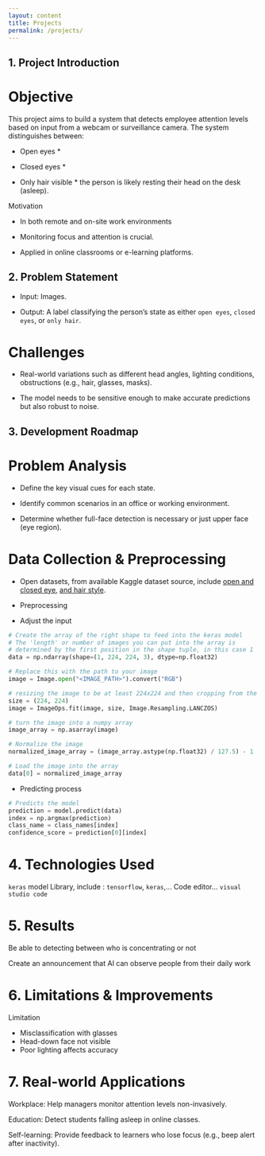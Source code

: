 ```yaml
---
layout: content
title: Projects
permalink: /projects/
---
```



## 1. Project Introduction
# Objective
This project aims to build a system that detects employee attention levels based on input from a webcam or surveillance camera. The system distinguishes between:

 * Open eyes *

 * Closed eyes *

 * Only hair visible * the person is likely resting their head on the desk (asleep).


Motivation

- In both remote and on-site work environments

- Monitoring focus and attention is crucial.

- Applied in online classrooms or e-learning platforms.

## 2. Problem Statement
- Input: Images.

- Output: A label classifying the person’s state as either ` open eyes `, ` closed eyes `, or ` only hair `.

# Challenges

- Real-world variations such as different head angles, lighting conditions, obstructions (e.g., hair, glasses, masks).

- The model needs to be sensitive enough to make accurate predictions but also robust to noise.

## 3. Development Roadmap
# Problem Analysis
- Define the key visual cues for each state.

- Identify common scenarios in an office or working environment.

- Determine whether full-face detection is necessary or just upper face (eye region).

# Data Collection & Preprocessing

- Open datasets, from available Kaggle dataset source, include [open and closed eye](https://www.kaggle.com/datasets/tauilabdelilah/mrl-eye-dataset),  [and hair style](https://www.kaggle.com/datasets/kavyasreeb/hair-type-dataset).

- Preprocessing
  
- Adjust the input

~~~Python
# Create the array of the right shape to feed into the keras model
# The 'length' or number of images you can put into the array is
# determined by the first position in the shape tuple, in this case 1
data = np.ndarray(shape=(1, 224, 224, 3), dtype=np.float32)

# Replace this with the path to your image
image = Image.open("<IMAGE_PATH>").convert("RGB")

# resizing the image to be at least 224x224 and then cropping from the center
size = (224, 224)
image = ImageOps.fit(image, size, Image.Resampling.LANCZOS)

# turn the image into a numpy array
image_array = np.asarray(image)

# Normalize the image
normalized_image_array = (image_array.astype(np.float32) / 127.5) - 1

# Load the image into the array
data[0] = normalized_image_array

~~~
- Predicting process
~~~Python
# Predicts the model
prediction = model.predict(data)
index = np.argmax(prediction)
class_name = class_names[index]
confidence_score = prediction[0][index]
~~~

# 4. Technologies Used
` keras ` model 
Library, include : ` tensorflow `, ` keras `,...
Code editor... `visual studio code`

# 5. Results
Be able to detecting between who is concentrating or not

Create an announcement that AI can observe people from their daily work

# 6. Limitations & Improvements
Limitation
- Misclassification with glasses
- Head-down face not visible
- Poor lighting affects accuracy

# 7. Real-world Applications
Workplace: Help managers monitor attention levels non-invasively.

Education: Detect students falling asleep in online classes.

Self-learning: Provide feedback to learners who lose focus (e.g., beep alert after inactivity).


